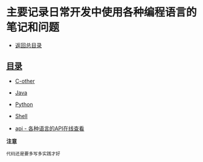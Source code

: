 # 主要记录日常开发中使用各种编程语言的笔记和问题

- [返回总目录](../README.md#项目目录)

## [目录](https://github.com/zhangymPerson/learning-notes/tree/master/programming-language)

- [C-other](https://github.com/zhangymPerson/learning-notes/tree/master/programming-language/C-other)

- [Java](https://github.com/zhangymPerson/learning-notes/tree/master/programming-language/Java)

- [Python](https://github.com/zhangymPerson/learning-notes/tree/master/programming-language/Python)

- [Shell](https://github.com/zhangymPerson/learning-notes/tree/master/programming-language/Shell)

- [api - 各种语言的API在线查看](http://tool.oschina.net/apidocs)


**注意**

    代码还是要多写多实践才好
